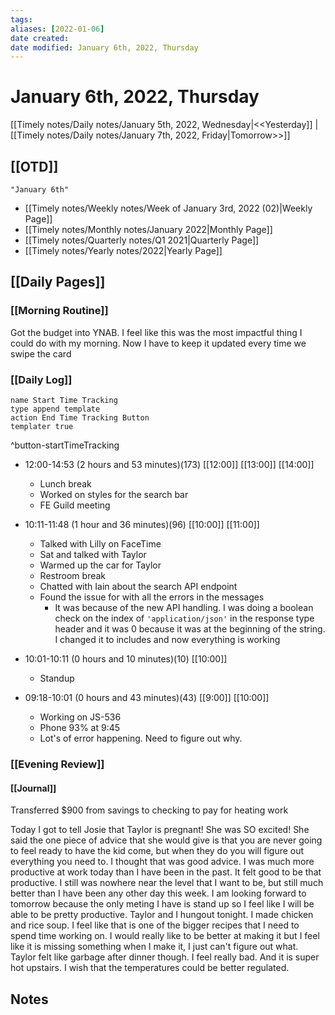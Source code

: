 ```yaml
---
tags:
aliases: [2022-01-06]
date created:
date modified: January 6th, 2022, Thursday
---
```


# January 6th, 2022, Thursday

[[Timely notes/Daily notes/January 5th, 2022, Wednesday|<<Yesterday]] | [[Timely notes/Daily notes/January 7th, 2022, Friday|Tomorrow>>]]

## [[OTD]]

```query
"January 6th"
```
- [[Timely notes/Weekly notes/Week of January 3rd, 2022 (02)|Weekly Page]]
- [[Timely notes/Monthly notes/January 2022|Monthly Page]]
- [[Timely notes/Quarterly notes/Q1 2021|Quarterly Page]]
- [[Timely notes/Yearly notes/2022|Yearly Page]]

## [[Daily Pages]]

### [[Morning Routine]]

Got the budget into YNAB. I feel like this was the most impactful thing I could do with my morning. Now I have to keep it updated every time we swipe the card

### [[Daily Log]]

```button
name Start Time Tracking
type append template
action End Time Tracking Button
templater true
```
^button-startTimeTracking

- 12:00-14:53 (2 hours and 53 minutes)(173) [[12:00]] [[13:00]] [[14:00]]
	- Lunch break
	- Worked on styles for the search bar
	- FE Guild meeting

- 10:11-11:48 (1 hour and 36 minutes)(96) [[10:00]] [[11:00]]
	- Talked with Lilly on FaceTime
	- Sat and talked with Taylor
	- Warmed up the car for Taylor
	- Restroom break
	- Chatted with Iain about the search API endpoint
	- Found the issue for with all the errors in the messages
		- It was because of the new API handling. I was doing a boolean check on the index of `'application/json'` in the response type header and it was 0 because it was at the beginning of the string. I changed it to includes and now everything is working

- 10:01-10:11 (0 hours and 10 minutes)(10) [[10:00]]
	- Standup

- 09:18-10:01 (0 hours and 43 minutes)(43) [[9:00]] [[10:00]]
	- Working on JS-536
	- Phone 93% at 9:45
	- Lot's of error happening. Need to figure out why.

### [[Evening Review]]

#### [[Journal]]

Transferred $900 from savings to checking to pay for heating work

Today I got to tell Josie that Taylor is pregnant! She was SO excited! She said the one piece of advice that she would give is that you are never going to feel ready to have the kid come, but when they do you will figure out everything you need to. I thought that was good advice. I was much more productive at work today than I have been in the past. It felt good to be that productive. I still was nowhere near the level that I want to be, but still much better than I have been any other day this week. I am looking forward to tomorrow because the only meting I have is stand up so I feel like I will be able to be pretty productive. Taylor and I hungout tonight. I made chicken and rice soup. I feel like that is one of the bigger recipes that I need to spend time working on. I would really like to be better at making it but I feel like it is missing something when I make it, I just can't figure out what. Taylor felt like garbage after dinner though. I feel really bad. And it is super hot upstairs. I wish that the temperatures could be better regulated. 

## Notes

